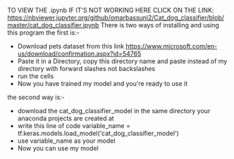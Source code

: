 TO VIEW THE .ipynb IF IT'S NOT WORKING HERE CLICK ON THE LINK:
https://nbviewer.jupyter.org/github/omarbassuni2/Cat_dog_classifier/blob/master/cat_dog_classifier.ipynb
There is two ways of installing and using this program the first is:-

-	Download pets dataset from this link
	https://www.microsoft.com/en-us/download/confirmation.aspx?id=54765
-	Paste it in a Directory, copy this directory name and paste instead of my directory with forward slashes not backslashes
-	run the cells
-	Now you have trained my model and you're ready to use it

the second way is:-
-	download the cat_dog_classifier_model in the same directory your anaconda projects are created at
-	write this line of code
	variable_name = tf.keras.models.load_model('cat_dog_classifier_model')
-	use variable_name as your model
-	Now you can use my model
